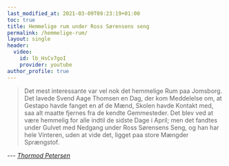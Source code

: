 ```yaml
---
last_modified_at: 2021-03-09T09:23:19+01:00
toc: true
title: Hemmelige rum under Ross Sørensens seng
permalink: /hemmelige-rum/
layout: single
header:
  video:
    id: lb_HsCv7goI
    provider: youtube
author_profile: true
---
```


> Det mest interessante var vel nok det hemmelige Rum paa Jomsborg. Det lavede Svend Aage Thomsen en Dag, der kom Meddelelse om, at Gestapo havde fanget en af de Mænd, Skolen havde Kontakt med, saa alt maatte fjernes fra de kendte Gemmesteder. Det blev ved at være hemmelig for alle indtil de sidste Dage i April; men det fandtes under Gulvet med Nedgang under Ross Sørensens Seng, og han har hele Vinteren, uden at vide det, ligget paa store Mængder Sprængstof.

--- <cite>[Thormod Petersen](https://historie.vih.dk/dji-illegale-periode/)</cite>
